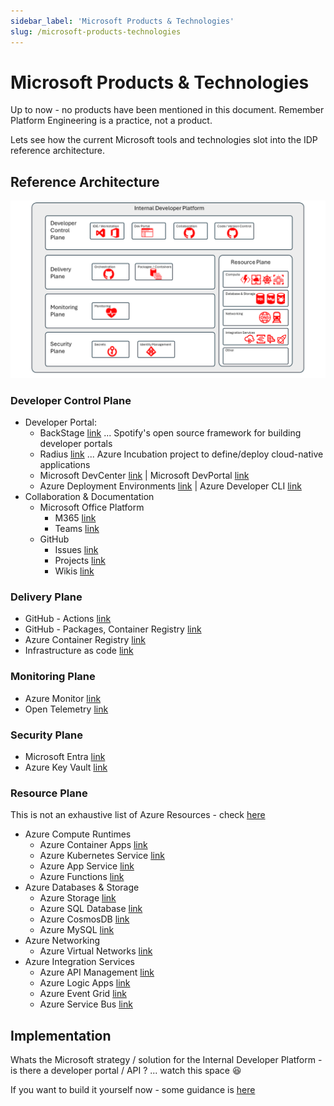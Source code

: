 ```yaml
---
sidebar_label: 'Microsoft Products & Technologies'
slug: /microsoft-products-technologies
---
```


# Microsoft Products & Technologies

Up to now - no products have been mentioned in this document. Remember Platform Engineering is a practice, not a product.

Lets see how the current Microsoft tools and technologies slot into the IDP reference architecture.


## Reference Architecture

 ![ ](images/msrefarch.png)

### Developer Control Plane

- Developer Portal:
  - BackStage [link](<https://backstage.io/>) ... Spotify's open source framework for building developer portals
  - Radius [link](<https://radapp.io/>) ... Azure Incubation project to define/deploy cloud-native applications
  - Microsoft DevCenter [link](<https://learn.microsoft.com/en-us/azure/dev-box/quickstart-configure-dev-box-service#create-a-dev-center>) | Microsoft DevPortal [link](<https://devportal.microsoft.com>)  
  - Azure Deployment Environments [link](https://learn.microsoft.com/azure/deployment-environments/) | Azure Developer CLI [link](https://learn.microsoft.com/azure/developer/azure-developer-cli/) 
- Collaboration & Documentation 
  - Microsoft Office Platform 
    - M365 [link](<https://learn.microsoft.com/microsoft-365/developer/>)
    - Teams [link](<https://learn.microsoft.com/microsoftteams/>)
  - GitHub 
    - Issues [link](<https://docs.github.com/issues>)
    - Projects  [link](<https://docs.github.com/issues/planning-and-tracking-with-projects/learning-about-projects>) 
    - Wikis [link](<https://docs.github.com/en/communities/documenting-your-project-with-wikis/about-wikis>)

### Delivery Plane 

- GitHub - Actions [link](<https://docs.github.com/en/actions>)
- GitHub - Packages, Container Registry [link](<https://docs.github.com/en/packages>)
- Azure Container Registry  [link](<https://learn.microsoft.com/azure/container-registry>)
- Infrastructure as code [link](<https://learn.microsoft.com/azure/cloud-adoption-framework/ready/considerations/infrastructure-as-code>)

### Monitoring Plane 

- Azure Monitor [link](<https://learn.microsoft.com/azure/azure-monitor/overview>)
- Open Telemetry  [link](<https://learn.microsoft.com/azure/azure-monitor/app/opentelemetry-enable>)

### Security Plane  

- Microsoft Entra [link](<https://learn.microsoft.com/entra>)
- Azure Key Vault [link](<https://learn.microsoft.com/azure/key-vault>)

### Resource Plane

This is not an exhaustive list of Azure Resources - check [here](<https://azure1.dev>)

- Azure Compute Runtimes 
  - Azure Container Apps [link](<https://learn.microsoft.com/azure/container-apps>)
  - Azure Kubernetes Service [link](<https://learn.microsoft.com/azure/aks>)
  - Azure App Service [link](<https://learn.microsoft.com/azure/app-service>)
  - Azure Functions [link](<https://learn.microsoft.com/azure/azure-functions>)
- Azure Databases & Storage
  - Azure Storage [link](<https://learn.microsoft.com/azure/storage>)
  - Azure SQL Database [link](<https://learn.microsoft.com/azure/azure-sql/database>)
  - Azure CosmosDB [link](<https://learn.microsoft.com/azure/cosmos-db>)
  - Azure MySQL [link](<https://learn.microsoft.com/azure/mysql>)
- Azure Networking 
  - Azure Virtual Networks [link](<https://learn.microsoft.com/azure/virtual-network>)
- Azure Integration Services 
  - Azure API Management [link](<https://learn.microsoft.com/azure/api-management>)
  - Azure Logic Apps [link](<https://learn.microsoft.com/azure/logic-apps>)
  - Azure Event Grid [link](<https://learn.microsoft.com/azure/event-grid>)
  - Azure Service Bus [link](<https://learn.microsoft.com/azure/service-bus-messaging>)

## Implementation

Whats the Microsoft strategy / solution for the Internal Developer Platform - is there a developer portal / API ?  ... watch this space 😆

If you want to build it yourself now - some guidance is [here](<https://learn.microsoft.com/en-us/platform-engineering/>)